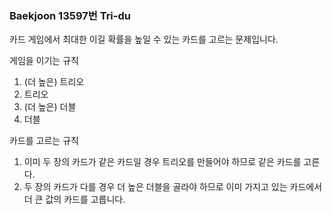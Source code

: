 ### Baekjoon 13597번 Tri-du

카드 게임에서 최대한 이길 확률을 높일 수 있는 카드를 고르는 문제입니다.

게임을 이기는 규칙

1. (더 높은) 트리오
2. 트리오
3. (더 높은) 더블
4. 더블

카드를 고르는 규칙

1. 이미 두 장의 카드가 같은 카드일 경우 트리오를 만들어야 하므로 같은 카드를 고른다.
2. 두 장의 카드가 다를 경우 더 높은 더블을 골라야 하므로 이미 가지고 있는 카드에서 더 큰 값의 카드를 고릅니다.